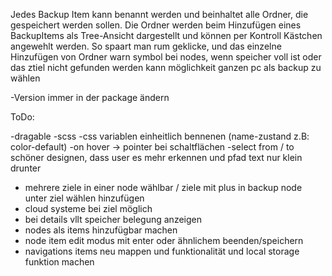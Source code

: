 Jedes Backup Item kann benannt werden und beinhaltet alle Ordner, die gespeichert werden sollen.
Die Ordner werden beim Hinzufügen eines BackupItems als Tree-Ansicht dargestellt und können per Kontroll Kästchen angewehlt werden.
So spaart man rum geklicke, und das einzelne Hinzufügen von Ordner
warn symbol bei nodes, wenn speicher voll ist oder das ztiel nicht gefunden werden kann
möglichkeit ganzen pc als backup zu wählen

-Version immer in der package ändern


ToDo:

-dragable
-scss
-css variablen einheitlich bennenen (name-zustand z.B: color-default)
-on hover -> pointer bei schaltflächen
-select from / to schöner designen, dass user es mehr erkennen und pfad text nur klein drunter
- mehrere ziele in einer node wählbar / ziele mit plus in backup node unter ziel wählen hinzufügen
- cloud systeme bei ziel möglich
- bei details vllt speicher belegung anzeigen
- nodes als items hinzufügbar machen
- node item edit modus mit enter oder ähnlichem beenden/speichern
- navigations items neu mappen und funktionalität und local storage funktion machen
